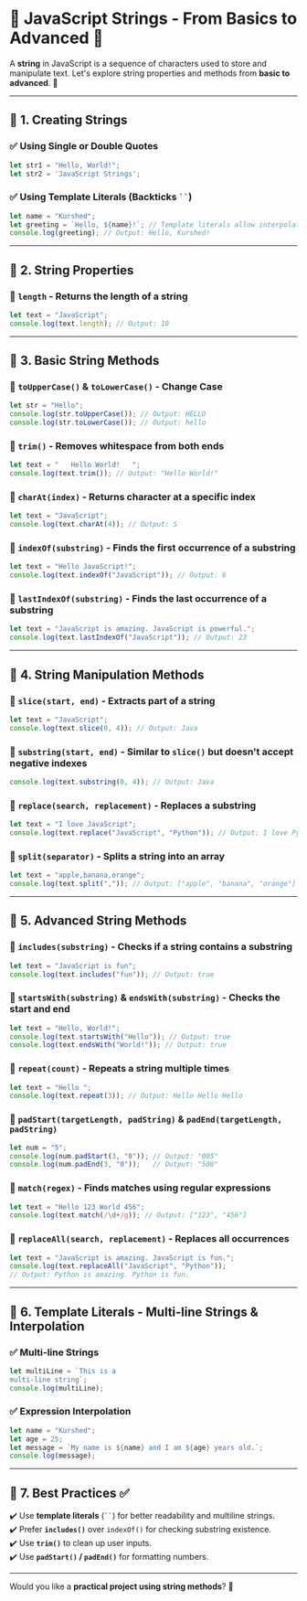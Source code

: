 # 📌 JavaScript Strings - From Basics to Advanced 🚀

A **string** in JavaScript is a sequence of characters used to store and manipulate text. Let's explore string properties and methods from **basic to advanced**. 🎨

---

## 🔹 **1. Creating Strings**

### ✅ **Using Single or Double Quotes**
```js
let str1 = "Hello, World!";
let str2 = 'JavaScript Strings';
```

### ✅ **Using Template Literals (Backticks ` `` `)**
```js
let name = "Kurshed";
let greeting = `Hello, ${name}!`; // Template literals allow interpolation
console.log(greeting); // Output: Hello, Kurshed!
```

---

## 🔹 **2. String Properties**

### 📌 **`length` - Returns the length of a string**
```js
let text = "JavaScript";
console.log(text.length); // Output: 10
```

---

## 🔹 **3. Basic String Methods**

### 📌 **`toUpperCase()` & `toLowerCase()` - Change Case**
```js
let str = "Hello";
console.log(str.toUpperCase()); // Output: HELLO
console.log(str.toLowerCase()); // Output: hello
```

### 📌 **`trim()` - Removes whitespace from both ends**
```js
let text = "   Hello World!   ";
console.log(text.trim()); // Output: "Hello World!"
```

### 📌 **`charAt(index)` - Returns character at a specific index**
```js
let text = "JavaScript";
console.log(text.charAt(4)); // Output: S
```

### 📌 **`indexOf(substring)` - Finds the first occurrence of a substring**
```js
let text = "Hello JavaScript!";
console.log(text.indexOf("JavaScript")); // Output: 6
```

### 📌 **`lastIndexOf(substring)` - Finds the last occurrence of a substring**
```js
let text = "JavaScript is amazing. JavaScript is powerful.";
console.log(text.lastIndexOf("JavaScript")); // Output: 23
```

---

## 🔹 **4. String Manipulation Methods**

### 📌 **`slice(start, end)` - Extracts part of a string**
```js
let text = "JavaScript";
console.log(text.slice(0, 4)); // Output: Java
```

### 📌 **`substring(start, end)` - Similar to `slice()` but doesn't accept negative indexes**
```js
console.log(text.substring(0, 4)); // Output: Java
```

### 📌 **`replace(search, replacement)` - Replaces a substring**
```js
let text = "I love JavaScript";
console.log(text.replace("JavaScript", "Python")); // Output: I love Python
```

### 📌 **`split(separator)` - Splits a string into an array**
```js
let text = "apple,banana,orange";
console.log(text.split(",")); // Output: ["apple", "banana", "orange"]
```

---

## 🔹 **5. Advanced String Methods**

### 📌 **`includes(substring)` - Checks if a string contains a substring**
```js
let text = "JavaScript is fun";
console.log(text.includes("fun")); // Output: true
```

### 📌 **`startsWith(substring)` & `endsWith(substring)` - Checks the start and end**
```js
let text = "Hello, World!";
console.log(text.startsWith("Hello")); // Output: true
console.log(text.endsWith("World!")); // Output: true
```

### 📌 **`repeat(count)` - Repeats a string multiple times**
```js
let text = "Hello ";
console.log(text.repeat(3)); // Output: Hello Hello Hello
```

### 📌 **`padStart(targetLength, padString)` & `padEnd(targetLength, padString)`**
```js
let num = "5";
console.log(num.padStart(3, "0")); // Output: "005"
console.log(num.padEnd(3, "0"));   // Output: "500"
```

### 📌 **`match(regex)` - Finds matches using regular expressions**
```js
let text = "Hello 123 World 456";
console.log(text.match(/\d+/g)); // Output: ["123", "456"]
```

### 📌 **`replaceAll(search, replacement)` - Replaces all occurrences**
```js
let text = "JavaScript is amazing. JavaScript is fun.";
console.log(text.replaceAll("JavaScript", "Python"));
// Output: Python is amazing. Python is fun.
```

---

## 🔹 **6. Template Literals - Multi-line Strings & Interpolation**

### ✅ **Multi-line Strings**
```js
let multiLine = `This is a
multi-line string`;
console.log(multiLine);
```

### ✅ **Expression Interpolation**
```js
let name = "Kurshed";
let age = 25;
let message = `My name is ${name} and I am ${age} years old.`;
console.log(message);
```

---

## 🔹 **7. Best Practices ✅**

✔️ Use **template literals** (` `` `) for better readability and multiline strings.  
✔️ Prefer **`includes()`** over `indexOf()` for checking substring existence.  
✔️ Use **`trim()`** to clean up user inputs.  
✔️ Use **`padStart()` / `padEnd()`** for formatting numbers.  

---

Would you like a **practical project using string methods**? 🚀

